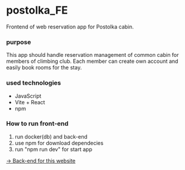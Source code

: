 # postolka_FE
Frontend of web reservation app for Postolka cabin.

### purpose
This app should handle reservation management of common cabin for members of climbing club.
Each member can create own account and easily book rooms for the stay.

### used technologies
- JavaScript
- Vite + React
- npm

### How to run front-end
1. run docker(db) and back-end
2. use npm for download dependecies
3. run "npm run dev" for start app

[-> Back-end for this website](https://github.com/dejv67/postolka_BE)
